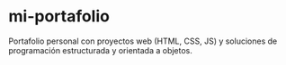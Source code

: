 # mi-portafolio
Portafolio personal con proyectos web (HTML, CSS, JS) y soluciones de programación estructurada y orientada a objetos.
